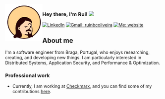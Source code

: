 <img align="left" width="120px"  src="https://raw.githubusercontent.com/priest110/priest110/main/mini_avatar.png" alt="Avatar"/>

<h3>Hey there, I'm Rui! <img src="https://media.giphy.com/media/hvRJCLFzcasrR4ia7z/giphy.gif" width="28"></h3>

[![LinkedIn](https://img.shields.io/badge/LinkedIn-blue?logo=linkedin)](https://www.linkedin.com/in/ruinbcoliveira/)
[![Gmail: ruinbcoliveira](https://img.shields.io/badge/Gmail-red?logo=gmail)](mailto:rui.nbc.oliveira@gmail.com)
[![Me: website](https://img.shields.io/badge/website-black?logo=aboutdotme)](https://priest110.github.io/)


## About me

I'm a software engineer from Braga, Portugal, who enjoys researching, creating, and developing new things. I am particularly interested in Distributed Systems, Application Security, and Performance & Optimization.

### Professional work
- Currently, I am working at [Checkmarx](https://checkmarx.com/), and you can find some of my contributions [here](https://github.com/cx-rui-oliveira).
